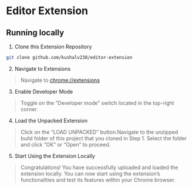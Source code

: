 # Editor Extension

## Running locally

1. Clone this Extension Repository
```bash
git clone github.com/kushalv238/editor-extension
```

2. Navigate to Extensions

> Navigate to [chrome://extensions](chrome://extensions)

3. Enable Developer Mode
> Toggle on the “Developer mode” switch located in the top-right corner.

4. Load the Unpacked Extension

> Click on the “LOAD UNPACKED” button.Navigate to the unzipped build folder of this project that you cloned in Step 1. Select the folder and click “OK” or “Open” to proceed.

5. Start Using the Extension Locally
> Congratulations! You have successfully uploaded and loaded the extension locally. You can now start using the extension’s functionalities and test its features within your Chrome browser.